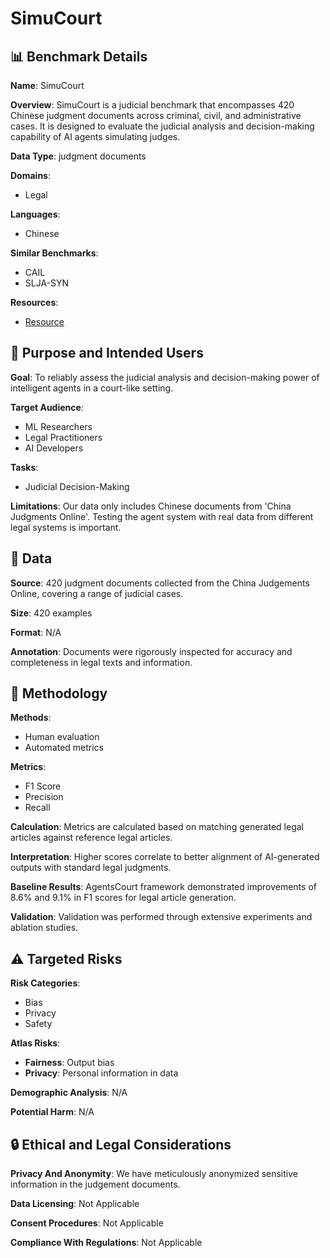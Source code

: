 # SimuCourt

## 📊 Benchmark Details

**Name**: SimuCourt

**Overview**: SimuCourt is a judicial benchmark that encompasses 420 Chinese judgment documents across criminal, civil, and administrative cases. It is designed to evaluate the judicial analysis and decision-making capability of AI agents simulating judges.

**Data Type**: judgment documents

**Domains**:
- Legal

**Languages**:
- Chinese

**Similar Benchmarks**:
- CAIL
- SLJA-SYN

**Resources**:
- [Resource](https://wenshu.court.gov.cn/)

## 🎯 Purpose and Intended Users

**Goal**: To reliably assess the judicial analysis and decision-making power of intelligent agents in a court-like setting.

**Target Audience**:
- ML Researchers
- Legal Practitioners
- AI Developers

**Tasks**:
- Judicial Decision-Making

**Limitations**: Our data only includes Chinese documents from 'China Judgments Online'. Testing the agent system with real data from different legal systems is important.

## 💾 Data

**Source**: 420 judgment documents collected from the China Judgements Online, covering a range of judicial cases.

**Size**: 420 examples

**Format**: N/A

**Annotation**: Documents were rigorously inspected for accuracy and completeness in legal texts and information.

## 🔬 Methodology

**Methods**:
- Human evaluation
- Automated metrics

**Metrics**:
- F1 Score
- Precision
- Recall

**Calculation**: Metrics are calculated based on matching generated legal articles against reference legal articles.

**Interpretation**: Higher scores correlate to better alignment of AI-generated outputs with standard legal judgments.

**Baseline Results**: AgentsCourt framework demonstrated improvements of 8.6% and 9.1% in F1 scores for legal article generation.

**Validation**: Validation was performed through extensive experiments and ablation studies.

## ⚠️ Targeted Risks

**Risk Categories**:
- Bias
- Privacy
- Safety

**Atlas Risks**:
- **Fairness**: Output bias
- **Privacy**: Personal information in data

**Demographic Analysis**: N/A

**Potential Harm**: N/A

## 🔒 Ethical and Legal Considerations

**Privacy And Anonymity**: We have meticulously anonymized sensitive information in the judgement documents.

**Data Licensing**: Not Applicable

**Consent Procedures**: Not Applicable

**Compliance With Regulations**: Not Applicable
